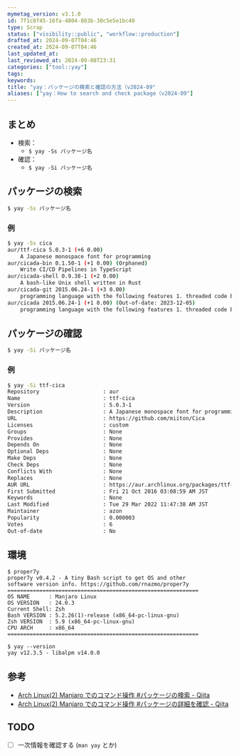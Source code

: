 ```yaml
---
mymetag_version: v3.1.0
id: 7f1c8f45-16fa-4804-803b-30c5e5e1bc40
type: Scrap
status: ["visibility::public", "workflow::production"]
drafted_at: 2024-09-07T04:46
created_at: 2024-09-07T04:46
last_updated_at:
last_reviewed_at: 2024-09-08T23:31
categories: ["tool::yay"]
tags:
keywords:
title: "yay：パッケージの検索と確認の方法（v2024-09"
aliases: ["yay：How to search and check package（v2024-09"]
---
```


## まとめ

- 検索：
  - `$ yay -Ss パッケージ名`
- 確認：
  - `$ yay -Si パッケージ名`

## パッケージの検索

```sh
$ yay -Ss パッケージ名
```

### 例

```sh
$ yay -Ss cica
aur/ttf-cica 5.0.3-1 (+6 0.00) 
    A Japanese monospace font for programming
aur/cicada-bin 0.1.50-1 (+1 0.00) (Orphaned) 
    Write CI/CD Pipelines in TypeScript
aur/cicada-shell 0.9.38-1 (+2 0.00) 
    A bash-like Unix shell written in Rust
aur/cicada-git 2015.06.24-1 (+3 0.00) 
    programming language with the following features 1. threaded code based 2. aggressively developed 3. never provide backward compatibility [github git version]
aur/cicada 2015.06.24-1 (+1 0.00) (Out-of-date: 2023-12-05) 
    programming language with the following features 1. threaded code based 2. aggressively developed 3. never provide backward compatibility [github zip version]
```

## パッケージの確認

```sh
$ yay -Si パッケージ名
```

### 例

```sh
$ yay -Si ttf-cica
Repository                    : aur
Name                          : ttf-cica
Version                       : 5.0.3-1
Description                   : A Japanese monospace font for programming
URL                           : https://github.com/miiton/Cica
Licenses                      : custom
Groups                        : None
Provides                      : None
Depends On                    : None
Optional Deps                 : None
Make Deps                     : None
Check Deps                    : None
Conflicts With                : None
Replaces                      : None
AUR URL                       : https://aur.archlinux.org/packages/ttf-cica
First Submitted               : Fri 21 Oct 2016 03:08:59 AM JST
Keywords                      : None
Last Modified                 : Tue 29 Mar 2022 11:47:38 AM JST
Maintainer                    : azon
Popularity                    : 0.000003
Votes                         : 6
Out-of-date                   : No
```

## 環境

```console
$ proper7y
proper7y v0.4.2 - A tiny Bash script to get OS and other
software version info. https://github.com/rnazmo/proper7y
============================================================
OS NAME      : Manjaro Linux
OS VERSION   : 24.0.3
Current Shell: Zsh
Bash VERSION : 5.2.26(1)-release (x86_64-pc-linux-gnu)
Zsh VERSION  : 5.9 (x86_64-pc-linux-gnu)
CPU ARCH     : x86_64
============================================================

$ yay --version
yay v12.3.5 - libalpm v14.0.0
```

## 参考

- [Arch Linux(2) Manjaro でのコマンド操作 #パッケージの検索 - Qiita](https://qiita.com/FuRuYa7/items/e727dc1ecff6163f79ac#yay-%E3%81%A7%E3%83%91%E3%83%83%E3%82%B1%E3%83%BC%E3%82%B8%E3%81%AE%E6%A4%9C%E7%B4%A2%E3%81%8A%E3%82%88%E3%81%B3%E7%A2%BA%E8%AA%8D)
- [Arch Linux(2) Manjaro でのコマンド操作 #パッケージの詳細を確認 - Qiita](https://qiita.com/FuRuYa7/items/e727dc1ecff6163f79ac#%E6%B0%97%E3%81%AB%E3%81%AA%E3%81%A3%E3%81%9F%E3%83%91%E3%83%83%E3%82%B1%E3%83%BC%E3%82%B8%E3%81%AE%E8%A9%B3%E7%B4%B0%E3%82%92%E7%A2%BA%E8%AA%8D)

## TODO

- [ ] 一次情報を確認する (`man yay` とか)
